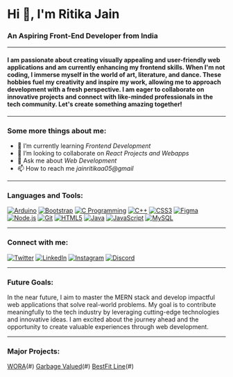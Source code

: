 # Hi 👋, I'm Ritika Jain
### An Aspiring Front-End Developer from India

---

#### I am passionate about creating visually appealing and user-friendly web applications and am currently enhancing my frontend skills. When I'm not coding, I immerse myself in the world of art, literature, and dance. These hobbies fuel my creativity and inspire my work, allowing me to approach development with a fresh perspective. I am eager to collaborate on innovative projects and connect with like-minded professionals in the tech community. Let's create something amazing together!

---

### Some more things about me:

- 🌱 I’m currently learning *Frontend Development*
- 👯 I’m looking to collaborate on *React Projects and Webapps*
- 💬 Ask me about *Web Development*
- 📫 How to reach me *jainritikaa05@gmail*

---

### Languages and Tools:
[![Arduino](https://img.icons8.com/color/48/000000/arduino.png)](https://www.arduino.cc/)
[![Bootstrap](https://img.icons8.com/color/48/000000/bootstrap.png)](https://getbootstrap.com/)
[![C Programming](https://img.icons8.com/color/48/000000/c-programming.png)](https://www.cprogramming.com/)
[![C++](https://img.icons8.com/color/48/000000/c-plus-plus-logo.png)](https://www.w3schools.com/cpp/)
[![CSS3](https://img.icons8.com/color/48/000000/css3.png)](https://www.w3schools.com/css/)
[![Figma](https://img.icons8.com/color/48/000000/figma.png)](https://www.figma.com/)
[![Node.js](https://img.icons8.com/color/48/000000/nodejs.png)](https://nodejs.org/)
[![Git](https://img.icons8.com/color/48/000000/git.png)](https://git-scm.com/)
[![HTML5](https://img.icons8.com/color/48/000000/html-5.png)](https://www.w3.org/html/)
[![Java](https://img.icons8.com/color/48/000000/java-coffee-cup-logo.png)](https://www.java.com/)
[![JavaScript](https://img.icons8.com/color/48/000000/javascript.png)](https://developer.mozilla.org/en-US/docs/Web/JavaScript)
[![MySQL](https://img.icons8.com/color/48/000000/mysql.png)](https://www.mysql.com/)


---

### Connect with me:
[![Twitter](https://img.icons8.com/color/48/000000/twitter.png)](https://twitter.com/jainritikaa05)
[![LinkedIn](https://img.icons8.com/color/48/000000/linkedin.png)](https://linkedin.com/in/jainritikaa)
[![Instagram](https://img.icons8.com/color/48/000000/instagram-new.png)](https://instagram.com/jainritikaaa)
[![Discord](https://img.icons8.com/color/48/000000/discord-new-logo.png)](https://discord.gg/ritika0487)

---

### Future Goals:
In the near future, I aim to master the MERN stack and develop impactful web applications that solve real-world problems. My goal is to contribute meaningfully to the tech industry by leveraging cutting-edge technologies and innovative ideas. I am excited about the journey ahead and the opportunity to create valuable experiences through web development.

---

### Major Projects:
[WORA](https://github.com/Mrigank118/Wora-Version-1)(#)
[Garbage Valued](https://jainritikaa.github.io/Garbage-Valued/)(#)
[BestFit Line](https://jainritikaa.github.io/Best-Fit-Line-Generator/)(#)
